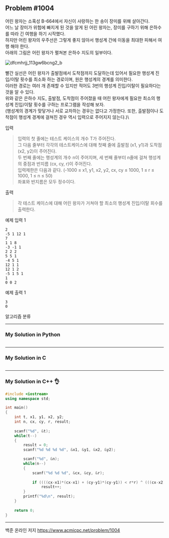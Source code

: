 ## Problem #1004

어린 왕자는 소혹성 B-664에서 자신이 사랑하는 한 송이 장미를 위해 살아간다.\
어느 날 장미가 위험에 빠지게 된 것을 알게 된 어린 왕자는, 장미를 구하기 위해 은하수를 따라 긴 여행을 하기 시작했다.\
하지만 어린 왕자의 우주선은 그렇게 좋지 않아서 행성계 간에 이동을 최대한 피해서 여행 해야 한다.\
아래의 그림은 어린 왕자가 펼쳐본 은하수 지도의 일부이다.

![dfcmhrjj_113gw6bcng2_b](https://user-images.githubusercontent.com/40349353/42150033-6cccf2ee-7e13-11e8-915e-b20254a56de7.gif)

빨간 실선은 어린 왕자가 출발점에서 도착점까지 도달하는데 있어서 필요한 행성계 진입/이탈 횟수를 최소화 하는 경로이며, 원은 행성계의 경계를 의미한다.\
이러한 경로는 여러 개 존재할 수 있지만 적어도 3번의 행성계 진입/이탈이 필요하다는 것을 알 수 있다.\
위와 같은 은하수 지도, 출발점, 도착점이 주어졌을 때 어린 왕자에게 필요한 최소의 행성계 진입/이탈 횟수를 구하는 프로그램을 작성해 보자.\
(행성계의 경계가 맞닿거나 서로 교차하는 경우는 없다고 가정한다. 또한, 출발점이나 도착점이 행성계 경계에 걸쳐진 경우 역시 입력으로 주어지지 않는다.)\

입력
> 입력의 첫 줄에는 테스트 케이스의 개수 T가 주어진다.\
> 그 다음 줄부터 각각의 테스트케이스에 대해 첫째 줄에 출발점 (x1, y1)과 도착점 (x2, y2)이 주어진다.\
> 두 번째 줄에는 행성계의 개수 n이 주어지며, 세 번째 줄부터 n줄에 걸쳐 행성계의 중점과 반지름 (cx, cy, r)이 주어진다.\
> 입력제한은 다음과 같다. (-1000 ≤ x1, y1, x2, y2, cx, cy ≤ 1000, 1 ≤ r ≤ 1000, 1 ≤ n ≤ 50)\
> 좌표와 반지름은 모두 정수이다.

출력
> 각 테스트 케이스에 대해 어린 왕자가 거쳐야 할 최소의 행성계 진입/이탈 회수를 출력한다.

예제 입력 1
```
2
-5 1 12 1
7
1 1 8
-3 -1 1
2 2 2
5 5 1
-4 5 1
12 1 1
12 1 2
-5 1 5 1
1
0 0 2
```

예제 출력 1
```
3
0
```

알고리즘 분류
> 

***
### My Solution in Python
```python
```
***
### My Solution in C
```c
```
***
### My Solution in C++ :ok_hand:
```c++
#include <iostream>
using namespace std;

int main()
{
	int t, x1, y1, x2, y2;
	int n, cx, cy, r, result;
	
	scanf("%d", &t);
	while(t--)
	{
		result = 0;
		scanf("%d %d %d %d", &x1, &y1, &x2, &y2);

		scanf("%d", &n);
		while(n--)
		{
			scanf("%d %d %d", &cx, &cy, &r);
			
			if ((((cx-x1)*(cx-x1) + (cy-y1)*(cy-y1)) < r*r) ^ (((cx-x2)*(cx-x2) + (cy-y2)*(cy-y2)) < r*r))
				result++;
		}
		printf("%d\n", result);
	}
		
	return 0;
}
```
***
백준 온라인 저지 https://www.acmicpc.net/problem/1004
